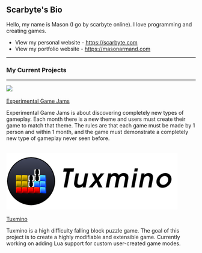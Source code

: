 ## Scarbyte's Bio
Hello, my name is Mason (I go by scarbyte online). I love programming and creating games.
 - View my personal website - https://scarbyte.com
 - View my portfolio website - https://masonarmand.com


<hr>

### My Current Projects

<hr>
<img src='https://experimentaljams.com/img/egjams-logo-nonalpha.png'>

[Experimental Game Jams](https://experimentaljams.com)

Experimental Game Jams is about discovering completely new types of gameplay. Each month there is a new theme and users must create their game to match that theme. The rules are that each game must be made by 1 person and within 1 month, and the game must demonstrate a completely new type of gameplay never seen before.

<br>

<img src='https://raw.githubusercontent.com/Scarbyte/Scarbyte/main/tuxmino-github.png'>

[Tuxmino](https://github.com/Scarbyte/tuxmino)

Tuxmino is a high difficulty falling block puzzle game. The goal of this project is to create a highly modifiable and extensible game. Currently working on adding Lua support for custom user-created game modes.
